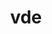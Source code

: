---
title: "vde"
layout: cache
categories: [package, develop]
meta: {"compilers": ["apple-clang@=16.0.0"], "num_specs": 2, "num_specs_by_stack": {"developer-tools-darwin": 2, "root": 2}, "oss": ["sequoia"], "platforms": ["darwin"], "stacks": ["developer-tools-darwin", "root"], "targets": ["aarch64"], "versions": ["2.3.3"]}
spec_details: [{"compiler": "apple-clang@=16.0.0", "hash": "5hfogqpqxv6wnuvmlmiav33ccl7i7yu5", "os": "sequoia", "platform": "darwin", "size": "-", "stacks": ["developer-tools-darwin", "root"], "target": "aarch64", "variants": ["build_system=autotools"], "versions": ["2.3.3"]}, {"compiler": "apple-clang@=16.0.0", "hash": "vincdwwrmqckq7bw2tzv75rofdownlib", "os": "sequoia", "platform": "darwin", "size": "-", "stacks": ["developer-tools-darwin", "root"], "target": "aarch64", "variants": ["build_system=autotools"], "versions": ["2.3.3"]}]
---